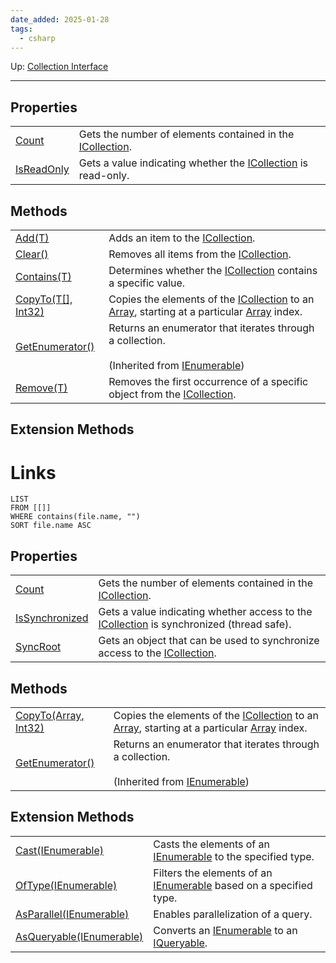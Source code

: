```yaml
---
date_added: 2025-01-28
tags:
  - csharp
---
```

Up: [Collection Interface](Collection%20Interface.md)
___
## Properties

|   |   |
|---|---|
|[Count](https://learn.microsoft.com/en-us/dotnet/api/system.collections.generic.icollection-1.count?view=net-8.0#system-collections-generic-icollection-1-count)|Gets the number of elements contained in the [ICollection<T>](https://learn.microsoft.com/en-us/dotnet/api/system.collections.generic.icollection-1?view=net-8.0).|
|[IsReadOnly](https://learn.microsoft.com/en-us/dotnet/api/system.collections.generic.icollection-1.isreadonly?view=net-8.0#system-collections-generic-icollection-1-isreadonly)|Gets a value indicating whether the [ICollection<T>](https://learn.microsoft.com/en-us/dotnet/api/system.collections.generic.icollection-1?view=net-8.0) is read-only.|

## Methods

|   |   |
|---|---|
|[Add(T)](https://learn.microsoft.com/en-us/dotnet/api/system.collections.generic.icollection-1.add?view=net-8.0#system-collections-generic-icollection-1-add\(-0\))|Adds an item to the [ICollection<T>](https://learn.microsoft.com/en-us/dotnet/api/system.collections.generic.icollection-1?view=net-8.0).|
|[Clear()](https://learn.microsoft.com/en-us/dotnet/api/system.collections.generic.icollection-1.clear?view=net-8.0#system-collections-generic-icollection-1-clear)|Removes all items from the [ICollection<T>](https://learn.microsoft.com/en-us/dotnet/api/system.collections.generic.icollection-1?view=net-8.0).|
|[Contains(T)](https://learn.microsoft.com/en-us/dotnet/api/system.collections.generic.icollection-1.contains?view=net-8.0#system-collections-generic-icollection-1-contains\(-0\))|Determines whether the [ICollection<T>](https://learn.microsoft.com/en-us/dotnet/api/system.collections.generic.icollection-1?view=net-8.0) contains a specific value.|
|[CopyTo(T[], Int32)](https://learn.microsoft.com/en-us/dotnet/api/system.collections.generic.icollection-1.copyto?view=net-8.0#system-collections-generic-icollection-1-copyto\(-0\(\)-system-int32\))|Copies the elements of the [ICollection<T>](https://learn.microsoft.com/en-us/dotnet/api/system.collections.generic.icollection-1?view=net-8.0) to an [Array](https://learn.microsoft.com/en-us/dotnet/api/system.array?view=net-8.0), starting at a particular [Array](https://learn.microsoft.com/en-us/dotnet/api/system.array?view=net-8.0) index.|
|[GetEnumerator()](https://learn.microsoft.com/en-us/dotnet/api/system.collections.ienumerable.getenumerator?view=net-8.0#system-collections-ienumerable-getenumerator)|Returns an enumerator that iterates through a collection.<br><br>(Inherited from [IEnumerable](https://learn.microsoft.com/en-us/dotnet/api/system.collections.ienumerable?view=net-8.0))|
|[Remove(T)](https://learn.microsoft.com/en-us/dotnet/api/system.collections.generic.icollection-1.remove?view=net-8.0#system-collections-generic-icollection-1-remove\(-0\))|Removes the first occurrence of a specific object from the [ICollection<T>](https://learn.microsoft.com/en-us/dotnet/api/system.collections.generic.icollection-1?view=net-8.0).|

## Extension Methods

# Links
```dataview
LIST
FROM [[]]
WHERE contains(file.name, "")
SORT file.name ASC
```

## Properties

|   |   |
|---|---|
|[Count](https://learn.microsoft.com/en-us/dotnet/api/system.collections.icollection.count?view=net-9.0#system-collections-icollection-count)|Gets the number of elements contained in the [ICollection](https://learn.microsoft.com/en-us/dotnet/api/system.collections.icollection?view=net-9.0).|
|[IsSynchronized](https://learn.microsoft.com/en-us/dotnet/api/system.collections.icollection.issynchronized?view=net-9.0#system-collections-icollection-issynchronized)|Gets a value indicating whether access to the [ICollection](https://learn.microsoft.com/en-us/dotnet/api/system.collections.icollection?view=net-9.0) is synchronized (thread safe).|
|[SyncRoot](https://learn.microsoft.com/en-us/dotnet/api/system.collections.icollection.syncroot?view=net-9.0#system-collections-icollection-syncroot)|Gets an object that can be used to synchronize access to the [ICollection](https://learn.microsoft.com/en-us/dotnet/api/system.collections.icollection?view=net-9.0).|


## Methods

|   |   |
|---|---|
|[CopyTo(Array, Int32)](https://learn.microsoft.com/en-us/dotnet/api/system.collections.icollection.copyto?view=net-9.0#system-collections-icollection-copyto(system-array-system-int32))|Copies the elements of the [ICollection](https://learn.microsoft.com/en-us/dotnet/api/system.collections.icollection?view=net-9.0) to an [Array](https://learn.microsoft.com/en-us/dotnet/api/system.array?view=net-9.0), starting at a particular [Array](https://learn.microsoft.com/en-us/dotnet/api/system.array?view=net-9.0) index.|
|[GetEnumerator()](https://learn.microsoft.com/en-us/dotnet/api/system.collections.ienumerable.getenumerator?view=net-9.0#system-collections-ienumerable-getenumerator)|Returns an enumerator that iterates through a collection.<br><br>(Inherited from [IEnumerable](https://learn.microsoft.com/en-us/dotnet/api/system.collections.ienumerable?view=net-9.0))|

## Extension Methods

|                                                                                                                                                                                                          |                                                                                                                                                                                                                           |
| -------------------------------------------------------------------------------------------------------------------------------------------------------------------------------------------------------- | ------------------------------------------------------------------------------------------------------------------------------------------------------------------------------------------------------------------------- |
| [Cast<TResult>(IEnumerable)](https://learn.microsoft.com/en-us/dotnet/api/system.linq.enumerable.cast?view=net-9.0#system-linq-enumerable-cast-1(system-collections-ienumerable))                        | Casts the elements of an [IEnumerable](https://learn.microsoft.com/en-us/dotnet/api/system.collections.ienumerable?view=net-9.0) to the specified type.                                                                   |
| [OfType<TResult>(IEnumerable)](https://learn.microsoft.com/en-us/dotnet/api/system.linq.enumerable.oftype?view=net-9.0#system-linq-enumerable-oftype-1(system-collections-ienumerable))                  | Filters the elements of an [IEnumerable](https://learn.microsoft.com/en-us/dotnet/api/system.collections.ienumerable?view=net-9.0) based on a specified type.                                                             |
| [AsParallel(IEnumerable)](https://learn.microsoft.com/en-us/dotnet/api/system.linq.parallelenumerable.asparallel?view=net-9.0#system-linq-parallelenumerable-asparallel(system-collections-ienumerable)) | Enables parallelization of a query.                                                                                                                                                                                       |
| [AsQueryable(IEnumerable)](https://learn.microsoft.com/en-us/dotnet/api/system.linq.queryable.asqueryable?view=net-9.0#system-linq-queryable-asqueryable(system-collections-ienumerable))                | Converts an [IEnumerable](https://learn.microsoft.com/en-us/dotnet/api/system.collections.ienumerable?view=net-9.0) to an [IQueryable](https://learn.microsoft.com/en-us/dotnet/api/system.linq.iqueryable?view=net-9.0). |
